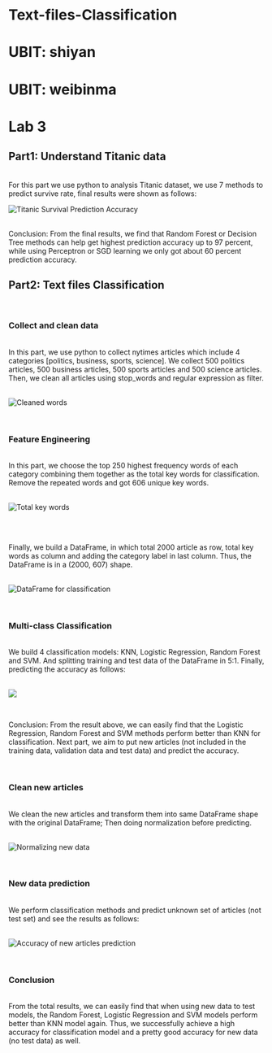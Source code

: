 # Text-files-Classification
# UBIT: shiyan
# UBIT: weibinma
# Lab 3

## Part1: Understand Titanic data
<br />
For this part we use python to analysis Titanic dataset, we use 7 methods to predict survive rate, final results were shown as follows:

![Titanic Survival Prediction Accuracy](https://github.com/weibinma/Data_Intensive_Computing-lab3/blob/master/predction%20accuracy.jpg)

<br />
Conclusion: From the final results, we find that Random Forest or Decision Tree methods can help get highest prediction accuracy up to 97 percent, while using Perceptron or SGD learning we only got about 60 percent prediction accuracy.

## Part2: Text files Classification
<br />

### Collect and clean data
<br />
In this part, we use python to collect nytimes articles which include 4 categories [politics, business, sports, science]. We collect 500 politics articles, 500 business articles, 500 sports articles and 500 science articles. Then, we clean all articles using stop_words and regular expression as filter. 
<br />
<br />

![Cleaned words](https://github.com/weibinma/Data_Intensive_Computing-lab3/blob/master/total%20key%20words%20and%20its%20frequency.png)

<br />

### Feature Engineering
<br />
In this part, we choose the top 250 highest frequency words of each category combining them together as the total key words for classification. Remove the repeated words and got 606 unique key words.
<br />
<br />

![Total key words](https://github.com/weibinma/Data_Intensive_Computing-lab3/blob/master/total%20key%20words.png)

<br />
<br />

Finally, we build a DataFrame, in which total 2000 article as row, total key words as column and adding the category label in  last column. Thus, the DataFrame is in a (2000, 607) shape.
<br />
<br />

![DataFrame for classification](https://github.com/weibinma/Data_Intensive_Computing-lab3/blob/master/data%20frame%20for%20classification.png)

<br />

### Multi-class Classification
<br />
We build 4 classification models: KNN, Logistic Regression, Random Forest and SVM. And splitting training and test data of the DataFrame in 5:1. Finally, predicting the accuracy as follows:
<br />
<br />

![](https://github.com/weibinma/Data_Intensive_Computing-lab3/blob/master/Prediction%20Accuracy.png)

<br />

Conclusion: From the result above, we can easily find that the Logistic Regression, Random Forest and SVM methods perform better than KNN for classification. Next part, we aim to put new articles (not included in the training data, validation data and test data) and predict the accuracy.

<br />

### Clean new articles
<br />
We clean the new articles and transform them into same DataFrame shape with the original DataFrame; Then doing normalization before predicting.
<br />
<br />

![Normalizing new data](https://github.com/weibinma/Data_Intensive_Computing-lab3/blob/master/Normalization.png)

<br />

### New data prediction
<br />
We perform classification methods and predict unknown set of articles (not test set) and see the results as follows:
<br />
<br />

![Accuracy of new articles prediction](https://github.com/weibinma/Data_Intensive_Computing-lab3/blob/master/prediction%20accuracy%20for%20new%20articles.png)

<br />

### Conclusion 
<br />
From the total results, we can easily find that when using new data to test models, the Random Forest, Logistic Regression and SVM models perform better than KNN model again. Thus, we successfully achieve a high accuracy for classification model and a pretty good accuracy for new data (no test data) as well.

